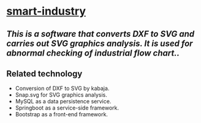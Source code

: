 [smart-industry](https://github.com/git-simm/smart-industry)
=======
## *This is a software that converts DXF to SVG and carries out SVG graphics analysis. It is used for abnormal checking of industrial flow chart..*

Related technology
---

* Conversion of DXF to SVG by kabaja.  
* Snap.svg for SVG graphics analysis.  
* MySQL as a data persistence service.  
* Springboot as a service-side framework.
* Bootstrap as a front-end framework.
